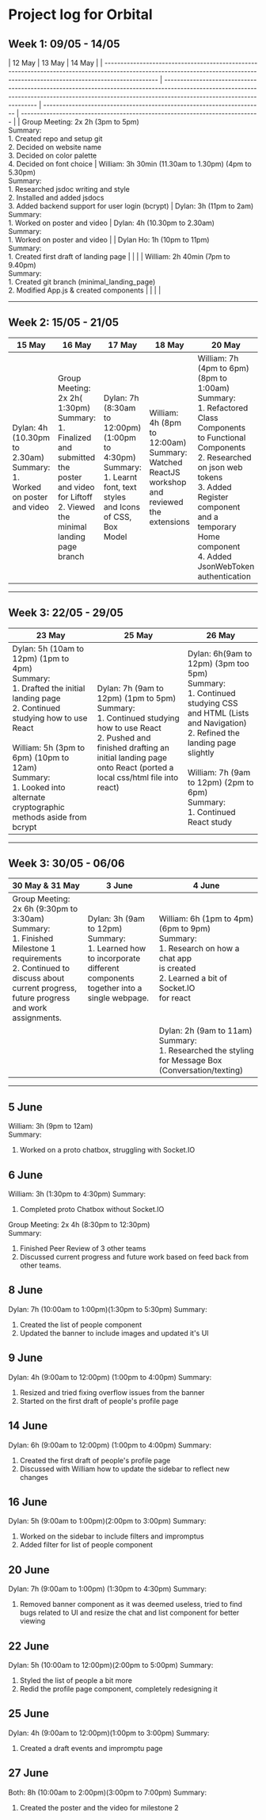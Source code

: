# Project log for Orbital

## Week 1: 09/05 - 14/05

| 12 May                                                                                                                                                                        | 13 May                                                                                                                                                                                             | 14 May                                                                |
| ----------------------------------------------------------------------------------------------------------------------------------------------------------------------------- | -------------------------------------------------------------------------------------------------------------------------------------------------------------------------------------------------- | --------------------------------------------------------------------- | --------------------------------------------------------------------------- |
| Group Meeting: 2x 2h (3pm to 5pm) <br>Summary:<br> 1. Created repo and setup git<br> 2. Decided on website name<br> 3. Decided on color palette<br> 4. Decided on font choice | William: 3h 30min (11.30am to 1.30pm) (4pm to 5.30pm)<br>Summary:<br> 1. Researched jsdoc writing and style<br> 2. Installed and added jsdocs<br> 3. Added backend support for user login (bcrypt) | Dylan: 3h (11pm to 2am)<br>Summary:<br> 1. Worked on poster and video | Dylan: 4h (10.30pm to 2.30am)<br>Summary:<br> 1. Worked on poster and video |
| Dylan Ho: 1h (10pm to 11pm)<br>Summary:<br> 1. Created first draft of landing page                                                                                            |                                                                                                                                                                                                    |                                                                       |
| William: 2h 40min (7pm to 9.40pm)<br>Summary:<br> 1. Created git branch (minimal_landing_page)<br> 2. Modified App.js & created components                                    |                                                                                                                                                                                                    |                                                                       |                                                                             |

---

## Week 2: 15/05 - 21/05

| 15 May                                                                     | 16 May                                                                                                                                                | 17 May                                                                                                                  | 18 May                                                                                           | 20 May                                                                                                                                                                                                                                                    | 21 May                                                                                                                        |
| -------------------------------------------------------------------------- | ----------------------------------------------------------------------------------------------------------------------------------------------------- | ----------------------------------------------------------------------------------------------------------------------- | ------------------------------------------------------------------------------------------------ | --------------------------------------------------------------------------------------------------------------------------------------------------------------------------------------------------------------------------------------------------------- | ----------------------------------------------------------------------------------------------------------------------------- |
| Dylan: 4h (10.30pm to 2.30am)<br>Summary:<br>1. Worked on poster and video | Group Meeting: 2x 2h( 1:30pm)<br>Summary:<br>1. Finalized and submitted the poster and video for Liftoff<br>2. Viewed the minimal landing page branch | Dylan: 7h (8:30am to 12:00pm) (1:00pm to 4:30pm)<br>Summary:<br>1. Learnt font, text styles and Icons of CSS, Box Model | William: 4h (8pm to 12:00am)<br>Summary:<br>Watched ReactJS workshop and reviewed the extensions | William: 7h (4pm to 6pm) (8pm to 1:00am)<br>Summary:<br>1. Refactored Class Components to Functional Components<br>2. Researched on json web tokens<br>3. Added Register component and a temporary Home component<br>4. Added JsonWebToken authentication | Dylan: 7h (9am to 12pm) (8pm to 12am)<br>Summary:<br>1. Learnt Lists and Navigation (CSS HTML)<br>2. Studied how to use React |

---

## Week 3: 22/05 - 29/05

| 23 May                                                                                                                                                                                                                                                             | 25 May                                                                                                                                                                                                      | 26 May                                                                                                                                                                                                                                      |
| ------------------------------------------------------------------------------------------------------------------------------------------------------------------------------------------------------------------------------------------------------------------ | ----------------------------------------------------------------------------------------------------------------------------------------------------------------------------------------------------------- | ------------------------------------------------------------------------------------------------------------------------------------------------------------------------------------------------------------------------------------------- |
| Dylan: 5h (10am to 12pm) (1pm to 4pm)<br>Summary: <br>1. Drafted the initial landing page<br>2. Continued studying how to use React<br><br>William: 5h (3pm to 6pm) (10pm to 12am)<br>Summary:<br>1. Looked into alternate cryptographic methods aside from bcrypt | Dylan: 7h (9am to 12pm) (1pm to 5pm)<br>Summary: <br>1. Continued studying how to use React<br>2. Pushed and finished drafting an initial landing page onto React (ported a local css/html file into react) | Dylan: 6h(9am to 12pm) (3pm too 5pm)<br>Summary:<br>1. Continued studying CSS and HTML (Lists and Navigation)<br>2. Refined the landing page slightly<br><br>William: 7h (9am to 12pm) (2pm to 6pm)<br>Summary:<br>1. Continued React study |

---

## Week 3: 30/05 - 06/06

| 30 May & 31 May                                                                                                                                                                           | 3 June                                                                                                                         | 4 June                                                                                                                                             |
| ----------------------------------------------------------------------------------------------------------------------------------------------------------------------------------------- | ------------------------------------------------------------------------------------------------------------------------------ | -------------------------------------------------------------------------------------------------------------------------------------------------- |
| Group Meeting: 2x 6h (9:30pm to 3:30am)<br>Summary:<br> 1. Finished Milestone 1 requirements<br> 2. Continued to discuss about current progress,<br>future progress and work assignments. | Dylan: 3h (9am to 12pm)<br>Summary:<br> 1. Learned how to incorporate different <br>components together into a single webpage. | William: 6h (1pm to 4pm) (6pm to 9pm)<br>Summary:<br> 1. Research on how a chat app <br>is created<br> 2. Learned a bit of Socket.IO <br>for react |
|                                                                                                                                                                                           |                                                                                                                                | Dylan: 2h (9am to 11am)<br>Summary:<br> 1. Researched the styling for Message Box<br>(Conversation/texting)                                        |

---

## 5 June

William: 3h (9pm to 12am)  
Summary:

1. Worked on a proto chatbox, struggling with
   Socket.IO

## 6 June

William: 3h (1:30pm to 4:30pm)
Summary:

1. Completed proto Chatbox without Socket.IO

Group Meeting: 2x 4h (8:30pm to 12:30pm)  
Summary:

1. Finished Peer Review of 3 other teams
2. Discussed current progress and future work based on
   feed back from other teams.

## 8 June

Dylan: 7h (10:00am to 1:00pm)(1:30pm to 5:30pm)
Summary:

1. Created the list of people component
2. Updated the banner to include images and updated it's UI

## 9 June

Dylan: 4h (9:00am to 12:00pm) (1:00pm to 4:00pm)
Summary:

1. Resized and tried fixing overflow issues from the banner
2. Started on the first draft of people's profile page

## 14 June

Dylan: 6h (9:00am to 12:00pm) (1:00pm to 4:00pm)
Summary:

1. Created the first draft of people's profile page
2. Discussed with William how to update the sidebar to reflect new changes

## 16 June

Dylan: 5h (9:00am to 1:00pm)(2:00pm to 3:00pm)
Summary:

1. Worked on the sidebar to include filters and impromptus
2. Added filter for list of people component

## 20 June

Dylan: 7h (9:00am to 1:00pm) (1:30pm to 4:30pm)
Summary:

1. Removed banner component as it was deemed useless, tried to find bugs related to UI and resize the chat and list component for better viewing

## 22 June

Dylan: 5h (10:00am to 12:00pm)(2:00pm to 5:00pm)
Summary:

1. Styled the list of people a bit more
2. Redid the profile page component, completely redesigning it

## 25 June

Dylan: 4h (9:00am to 12:00pm)(1:00pm to 3:00pm)
Summary:

1. Created a draft events and impromptu page

## 27 June

Both: 8h (10:00am to 2:00pm)(3:00pm to 7:00pm)
Summary:

1. Created the poster and the video for milestone 2
